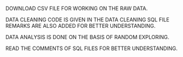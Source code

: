 DOWNLOAD CSV FILE FOR WORKING ON THE RAW DATA.

DATA CLEANING CODE IS GIVEN IN THE DATA CLEANING SQL FILE REMARKS ARE ALSO ADDED FOR BETTER UNDERSTANDING.

DATA ANALYSIS IS DONE ON THE BASIS OF RANDOM EXPLORING.

READ THE COMMENTS OF SQL FILES FOR BETTER UNDERSTANDING.
